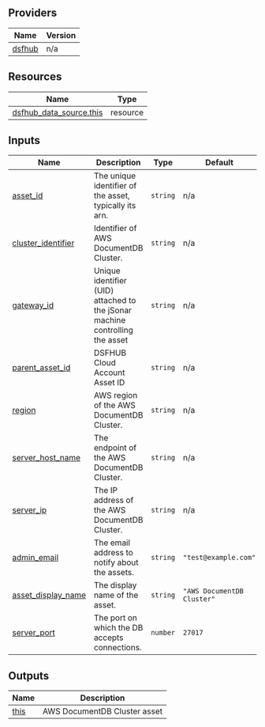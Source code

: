 <!-- BEGIN_TF_DOCS -->


## Providers

| Name | Version |
|------|---------|
| <a name="provider_dsfhub"></a> [dsfhub](#provider\_dsfhub) | n/a |

## Resources

| Name | Type |
|------|------|
| [dsfhub_data_source.this](https://registry.terraform.io/providers/imperva/dsfhub/latest/docs/resources/data_source) | resource |

## Inputs

| Name | Description | Type | Default | Required |
|------|-------------|------|---------|:--------:|
| <a name="input_asset_id"></a> [asset\_id](#input\_asset\_id) | The unique identifier of the asset, typically its arn. | `string` | n/a | yes |
| <a name="input_cluster_identifier"></a> [cluster\_identifier](#input\_cluster\_identifier) | Identifier of AWS DocumentDB Cluster. | `string` | n/a | yes |
| <a name="input_gateway_id"></a> [gateway\_id](#input\_gateway\_id) | Unique identifier (UID) attached to the jSonar machine controlling the asset | `string` | n/a | yes |
| <a name="input_parent_asset_id"></a> [parent\_asset\_id](#input\_parent\_asset\_id) | DSFHUB Cloud Account Asset ID | `string` | n/a | yes |
| <a name="input_region"></a> [region](#input\_region) | AWS region of the AWS DocumentDB Cluster. | `string` | n/a | yes |
| <a name="input_server_host_name"></a> [server\_host\_name](#input\_server\_host\_name) | The endpoint of the AWS DocumentDB Cluster. | `string` | n/a | yes |
| <a name="input_server_ip"></a> [server\_ip](#input\_server\_ip) | The IP address of the AWS DocumentDB Cluster. | `string` | n/a | yes |
| <a name="input_admin_email"></a> [admin\_email](#input\_admin\_email) | The email address to notify about the assets. | `string` | `"test@example.com"` | no |
| <a name="input_asset_display_name"></a> [asset\_display\_name](#input\_asset\_display\_name) | The display name of the asset. | `string` | `"AWS DocumentDB Cluster"` | no |
| <a name="input_server_port"></a> [server\_port](#input\_server\_port) | The port on which the DB accepts connections. | `number` | `27017` | no |

## Outputs

| Name | Description |
|------|-------------|
| <a name="output_this"></a> [this](#output\_this) | AWS DocumentDB Cluster asset |
<!-- END_TF_DOCS -->